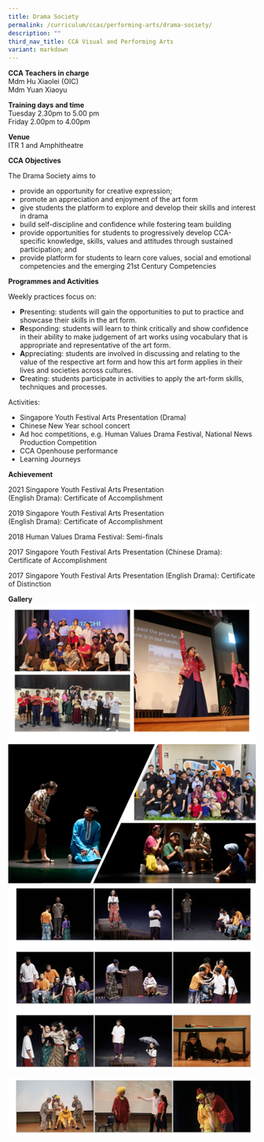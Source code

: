 ```yaml
---
title: Drama Society
permalink: /curriculum/ccas/performing-arts/drama-society/
description: ""
third_nav_title: CCA Visual and Performing Arts
variant: markdown
---
```

**CCA Teachers in charge** <br>
Mdm Hu Xiaolei (OIC)<br>
Mdm Yuan Xiaoyu

**Training days and time**<br>
Tuesday 2.30pm to 5.00 pm<br>
Friday 2.00pm to 4.00pm

**Venue**<br>
ITR 1 and Amphitheatre

**CCA Objectives**

The Drama Society aims to

*   provide an opportunity for creative expression;
*   promote an appreciation and enjoyment of the art form
*   give students the platform to explore and develop their skills and interest in drama
*   build self-discipline and confidence while fostering team building
*   provide opportunities for students to progressively develop CCA-specific knowledge, skills, values and attitudes through sustained participation; and
*   provide platform for students to learn core values, social and emotional competencies and the emerging 21st Century Competencies

**Programmes and Activities**

Weekly practices focus on:

*   **P**resenting: students will gain the opportunities to put to practice and showcase their skills in the art form.
*   **R**esponding: students will learn to think critically and show confidence in their ability to make judgement of art works using vocabulary that is appropriate and representative of the art form.
*   **A**ppreciating: students are involved in discussing and relating to the value of the respective art form and how this art form applies in their lives and societies across cultures.
*   **C**reating: students participate in activities to apply the art-form skills, techniques and processes.

Activities:

*   Singapore Youth Festival Arts Presentation (Drama)
*   Chinese New Year school concert
*   Ad hoc competitions, e.g. Human Values Drama Festival, National News Production Competition
*   CCA Openhouse performance
*   Learning Journeys

**Achievement**

2021 Singapore Youth Festival Arts Presentation  
(English Drama): Certificate of Accomplishment

2019 Singapore Youth Festival Arts Presentation  
(English Drama): Certificate of Accomplishment

2018&nbsp;Human Values Drama Festival:&nbsp;Semi-finals

2017 Singapore Youth Festival Arts Presentation (Chinese Drama): Certificate of Accomplishment

2017 Singapore Youth Festival Arts Presentation (English Drama): Certificate of Distinction

**Gallery**
![](/images/Drama_Slide1.JPG)
![](/images/Drama_Slide2.JPG)
![Drama Society](/images/Drama%20Society_1.jpg)

![Drama Society](/images/Drama%20Society_2.jpg)